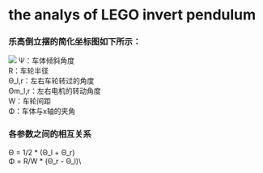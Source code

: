 # the analys of LEGO invert pendulum
### 乐高倒立摆的简化坐标图如下所示：
![](http://in.dihetech.com:8016/hejun/LEGO_invert_pendulum/image/invert_pendulum.png)
Ψ：车体倾斜角度\
R：车轮半径\
Θ_l,r：左右车轮转过的角度\
Θm_l,r：左右电机的转动角度\
W：车轮间距\
Φ：车体与x轴的夹角
### 各参数之间的相互关系
Θ = 1/2 * (Θ_l + Θ_r)\
Φ = R/W * (Θ_r - Θ_l)\


